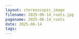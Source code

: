 ```yaml
---
layout: stereoscopic_image
filename: 2025-06-14_roots.jpg
pagename: 2025-06-14_roots
date: 2025-06-14
tags:
---
```

